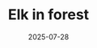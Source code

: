 ---
title: "Elk in forest"
date: 2025-07-28
tags: [elk]
buy_link: ""
image: "/gallery/elk/42369901/42369901.jpg"
---